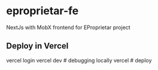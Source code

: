 # eproprietar-fe
NextJs with MobX frontend for EProprietar project

## Deploy in Vercel
vercel login
vercel dev # debugging locally
vercel # deploy